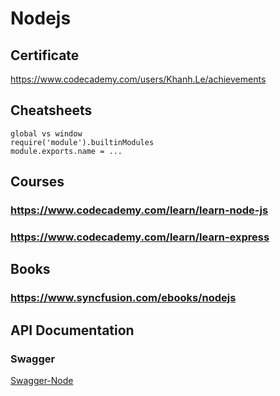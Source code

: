 # Nodejs
## Certificate
https://www.codecademy.com/users/Khanh.Le/achievements
## Cheatsheets
```
global vs window
require('module').builtinModules
module.exports.name = ...
```
## Courses
### https://www.codecademy.com/learn/learn-node-js
### https://www.codecademy.com/learn/learn-express
## Books
### https://www.syncfusion.com/ebooks/nodejs
## API Documentation
### Swagger 

[Swagger-Node](https://github.com/swagger-api/swagger-node)
